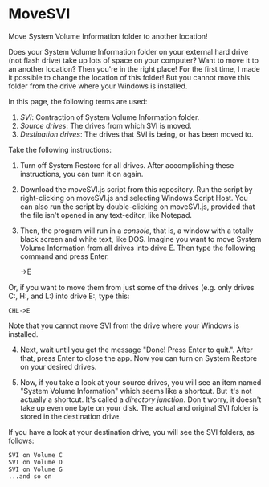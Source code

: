 # MoveSVI
Move System Volume Information folder to another location!

Does your System Volume Information folder on your external hard drive (not flash drive) take up lots of space on your computer?
Want to move it to an another location? Then you're in the right place! For the first time, I made it possible to change the location of this folder! But you cannot move this folder from the drive where your Windows is installed.

In this page, the following terms are used:
1. *SVI*: Contraction of System Volume Information folder.
2. *Source drives*: The drives from which SVI is moved.
3. *Destination drives*: The drives that SVI is being, or has been moved to.

Take the following instructions:

1. Turn off System Restore for all drives. After accomplishing these instructions, you can turn it on again.

2. Download the moveSVI.js script from this repository. Run the script by right-clicking on moveSVI.js and selecting Windows Script Host. You can also run the script by double-clicking on moveSVI.js, provided that the file isn't opened in any text-editor, like Notepad.

3. Then, the program will run in a *console*, that is, a window with a totally black screen and white text, like DOS. Imagine you want to move System Volume Information from all drives into drive E. Then type the following command and press Enter.

    ->E

Or, if you want to move them from just some of the drives (e.g. only drives C:, H:, and L:) into drive E:, type this:

    CHL->E

Note that you cannot move SVI from the drive where your Windows is installed.

4. Next, wait until you get the message "Done! Press Enter to quit.". After that, press Enter to close the app. Now you can turn on System Restore on your desired drives.

5. Now, if you take a look at your source drives, you will see an item named "System Volume Information" which seems like a shortcut. But it's not actually a shortcut. It's called a *directory junction*. Don't worry, it doesn't take up even one byte on your disk. The actual and original SVI folder is stored in the destination drive.

If you have a look at your destination drive, you will see the SVI folders, as follows:

    SVI on Volume C
    SVI on Volume D
    SVI on Volume G
    ...and so on
